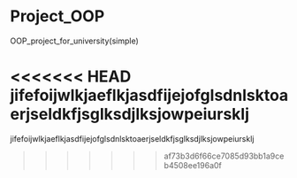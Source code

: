# Project_OOP
OOP_project_for_university(simple)



<<<<<<< HEAD
jifefoijwlkjaeflkjasdfijejofglsdnlsktoaerjseldkfjsglksdjlksjowpeiursklj
=======
jifefoijwlkjaeflkjasdfijejofglsdnlsktoaerjseldkfjsglksdjlksjowpeiursklj
>>>>>>> af73b3d6f66ce7085d93bb1a9ceb4508ee196a0f
